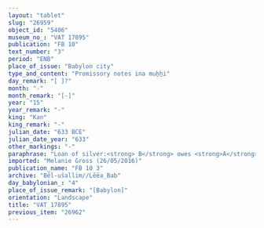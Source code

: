 ```yaml
---
layout: "tablet"
slug: "26959"
object_id: "5406"
museum_no_: "VAT 17895"
publication: "FB 10"
text_number: "3"
period: "ENB"
place_of_issue: "Babylon city"
type_and_content: "Promissory notes ina muẖẖi"
day_remark: "[ ]?"
month: "-"
month_remark: "[-]"
year: "15"
year_remark: "-"
king: "Kan"
king_remark: "-"
julian_date: "633 BCE"
julian_date_year: "633"
other_markings: "-"
paraphrase: "Loan of silver:<strong> B</strong> owes <strong>A</strong> 1 &frac12; minas of silver. The debt will bear a yearly interest of 12 shekels per mina (20% p.a.). 1 witness and the scribe.<br /> &nbsp;<br /> <strong>A</strong> = Bēl-u&scaron;allim; <strong>B</strong> = Silim-Bēl// Lēˀ&ecirc;a; Scribe = [&hellip;]//[&hellip;]ba&scaron;a<br /> &nbsp;"
imported: "Melanie Gross (26/05/2016)"
publication_name: "FB 10 3"
archive: "Bēl-ušallim//Lēēa_Bab"
day_babylonian_: "4"
place_of_issue_remark: "[Babylon]"
orientation: "Landscape"
title: "VAT 17895"
previous_item: "26962"
---
```

